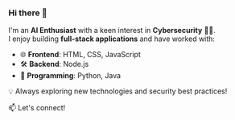 ### Hi there 👋  

I'm an **AI Enthusiast** with a keen interest in **Cybersecurity** 🔐🤖.  
I enjoy building **full-stack applications** and have worked with:  

- 🌐 **Frontend**: HTML, CSS, JavaScript  
- 🛠️ **Backend**: Node.js  
- 🐍 **Programming**: Python, Java  

💡 Always exploring new technologies and security best practices!  

📫 Let's connect!
